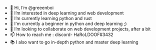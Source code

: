 - 👋 Hi, I’m @greeenboi
- 👀 I’m interested in deep learning and web development
- 🌱 I’m currently learning python and rust
- 👦 I'm currently a beginner in python and deep learning ;)
- 💞️ I’m looking to collaborate on web development projects, after a bit
- 📫 How to reach me : discord- HaRoLDOOF#3432
- 📚 I also want to go in-depth python and master deep learning

<!---
greeenboi/greeenboi is a ✨ special ✨ repository because its `README.md` (this file) appears on your GitHub profile.
You can click the Preview link to take a look at your changes.
--->
